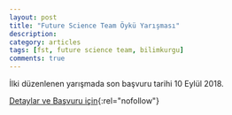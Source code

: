 ```yaml
---
layout: post
title: "Future Science Team Öykü Yarışması"
description: 
category: articles
tags: [fst, future science team, bilimkurgu]
comments: true
---
```


İlki düzenlenen yarışmada son başvuru tarihi 10 Eylül 2018.

[Detaylar ve Başvuru için](http://futurescienceteam.org/1-future-science-team-bilim-kurgu-oyku-yarismasi/){:rel="nofollow"}